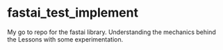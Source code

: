 # fastai_test_implement
My go to repo for the fastai library. Understanding the mechanics behind the Lessons with some experimentation.
